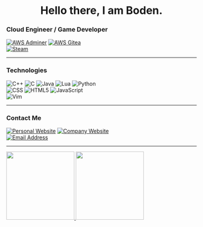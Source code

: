<h1 align="center"> Hello there, I am Boden.</h1>

<h3> Cloud Engineer / Game Developer</h3>
  <a href="https://aws.amazon.com/marketplace/pp/prodview-saeqv42mbuzlw?sr=0-5&ref_=beagle&applicationId=AWSMPContessa"><img src="https://img.shields.io/badge/Adminer-333333?style=for-the-badge&logo=amazonaws" alt="AWS Adminer"></a>
  <a href="https://aws.amazon.com/marketplace/pp/prodview-aqod2fswtkf7q?sr=0-13&ref_=beagle&applicationId=AWSMPContessa"><img src="https://img.shields.io/badge/Gitea-333333?style=for-the-badge&logo=amazonaws" alt="AWS Gitea"></a>
  <br>
  <a href="https://store.steampowered.com/app/1885160/Tumblefire/"><img src="https://img.shields.io/badge/Tumblefire-333333?style=for-the-badge&logo=steam" alt="Steam"></a>
<hr>

<h3>Technologies</h3>
<div>
  <a><img src="https://img.shields.io/badge/C++-333333?style=for-the-badge&logo=cplusplus" alt="C++"></a>
  <a><img src="https://img.shields.io/badge/C-333333?style=for-the-badge&logo=c" alt="C"></a>
  <a><img src="https://img.shields.io/badge/Java-333333?style=for-the-badge&logo=java" alt="Java"></a>
  <a><img src="https://img.shields.io/badge/Lua-333333?style=for-the-badge&logo=lua" alt="Lua"></a>
  <a><img src="https://img.shields.io/badge/Python-333333?style=for-the-badge&logo=python" alt="Python"></a>
  <br>
  <a><img src="https://img.shields.io/badge/CSS-333333?style=for-the-badge&logo=css3" alt="CSS"></a>
  <a><img src="https://img.shields.io/badge/HTML5-333333?style=for-the-badge&logo=html5" alt="HTML5"></a>
  <a><img src="https://img.shields.io/badge/JavaScript-333333?style=for-the-badge&logo=javascript" alt="JavaScript"></a>
  <br>
  <a><img src="https://img.shields.io/badge/Vim-333333?style=for-the-badge&logo=vim" alt="Vim"></a>
</div>

<hr>

<h3>Contact Me</h3>
<div>
  <a href="https://bodenmchale.github.io/" target="_blank"><img src="https://img.shields.io/badge/Portfolio-333333?style=for-the-badge" alt="Personal Website"></a>
  <a href="https://www.lostrabbitdigital.org/" target="_blank"><img src="https://img.shields.io/badge/Lost Rabbit Digital-333333?style=for-the-badge" alt="Company Website"></a>
  <br>
  <a href="mailto:boden.mchale@gmail.com"><img src="https://img.shields.io/badge/boden.mchale@gmail.com-333333?style=for-the-badge&logo=gmail" alt="Email Address"></a>
</div>

<hr>

<a href="https://github.com/BodenMcHale">
  <img height="180em" src="https://github-readme-stats.vercel.app/api?username=bodenmchale&theme=radical&hide_title=true&hide_rank=true&show_icons=true&include_all_commits=true&line_height=24&hide_border=true" />
  <img height="180em" src="https://github-readme-stats.vercel.app/api/top-langs/?username=bodenmchale&theme=radical&hide_title=true&langs_count=8&layout=compact&hide_border=true" />
</a>
